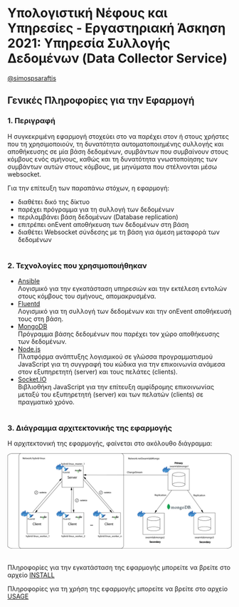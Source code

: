 # Υπολογιστική Νέφους και Υπηρεσίες - Εργαστηριακή Άσκηση 2021: Υπηρεσία Συλλογής Δεδομένων (Data Collector Service)
[@simospsaraftis](https://github.com/simospsaraftis)

## Γενικές Πληροφορίες για την Εφαρμογή

### 1. Περιγραφή

Η συγκεκριμένη εφαρμογή στοχεύει στο να παρέχει στον ή στους χρήστες που τη χρησιμοποιούν, τη δυνατότητα αυτοματοποιημένης συλλογής και αποθήκευσης σε μία βάση δεδομένων, συμβάντων που συμβαίνουν στους κόμβους ενός σμήνους, καθώς και τη δυνατότητα γνωστοποίησης των συμβάντων αυτών στους κόμβους, με μηνύματα που στέλνονται μέσω websocket. 

Για την επίτευξη των παραπάνω στόχων, η εφαρμογή:
- διαθέτει δικό της δίκτυο
- παρέχει πρόγραμμα για τη συλλογή των δεδομένων
- περιλαμβάνει βάση δεδομένων (Database replication)
- επιτρέπει onEvent αποθήκευση των δεδομένων στη βάση
- διαθέτει Websocket σύνδεσης με τη βάση για άμεση μεταφορά των δεδομένων<br/><br/>

### 2. Τεχνολογίες που χρησιμοποιήθηκαν

- [Ansible](https://www.ansible.com/)<br/>
Λογισμικό για την εγκατάσταση υπηρεσιών και την εκτέλεση εντολών στους κόμβους του σμήνους, απομακρυσμένα.
- [Fluentd](https://www.fluentd.org/)<br/>
Λογισμικό για τη συλλογή των δεδομένων και την onEvent αποθήκευσή τους στη βάση.
- [MongoDB](https://www.mongodb.com/)<br/>
Πρόγραμμα βάσης δεδομένων που παρέχει τον χώρο αποθήκευσης των δεδομένων.
- [Node.js](https://nodejs.org/en/)<br/>
Πλατφόρμα ανάπτυξης λογισμικού σε γλώσσα προγραμματισμού JavaScript για τη συγγραφή του κώδικα για την επικοινωνία ανάμεσα στον εξυπηρετητή (server) και τους πελάτες (clients).
- [Socket.IO](https://socket.io/)<br/>
Βιβλιοθήκη JavaScript για την επίτευξη αμφίδρομης επικοινωνίας μεταξύ του εξυπηρετητή (server) και των πελατών (clients) σε πραγματικό χρόνο.<br/><br/>


### 3. Διάγραμμα αρχιτεκτονικής της εφαρμογής

Η αρχιτεκτονική της εφαρμογής, φαίνεται στο ακόλουθο διάγραμμα:

![App Diagram](./images/app_diagram.png)<br/><br/>

Πληροφορίες για την εγκατάσταση της εφαρμογής μπορείτε να βρείτε στο αρχείο [INSTALL](./INSTALL.md)

Πληροφορίες για τη χρήση της εφαρμογής μπορείτε να βρείτε στο αρχείο [USAGE](./USAGE.md)
